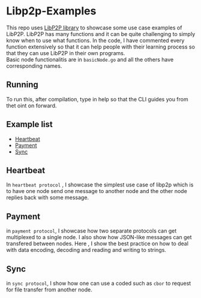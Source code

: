 # Libp2p-Examples
This repo uses [LibP2P library](https://github.com/libp2p/go-libp2p) to showcase some use case examples of LibP2P.
LibP2P has many functions and it can be quite challenging to simply know when to use what functions. In the code, I have commented every function extensively so that it can help people with their learning process so that they can use LibP2P in their own programs.  
Basic node functionalitis are in `basicNode.go` and all the others have corresponding names.
## Running
To run this, after compilation, type in help so that the CLI guides you from thet oint on forward.
## Example list

- [Heartbeat](#heartbeat)
- [Payment](#payment)
- [Sync](#sync)

## Heartbeat
In `heartbeat protocol` , I showcase the simplest use case of libp2p which is to have one node send one message to another node and the other node replies back with some message.

## Payment
in `payment protocol`, I showcase how two separate protocols can get multiplexed to a single node.
I also show how JSON-like messages can get transfered between nodes.
Here , I show the best practice on how to deal with data encoding, decoding and reading and writing to strings.
## Sync
in `sync protocol`, I show how one can use a coded such as `cbor` to request for file transfer from another node.
